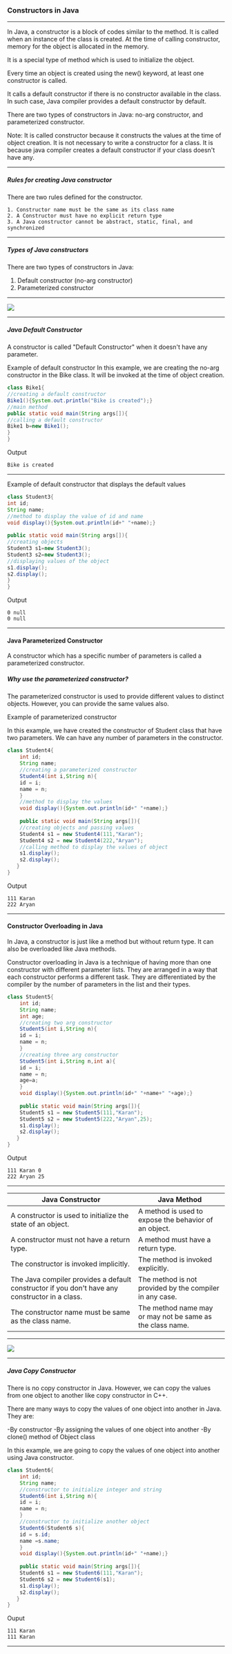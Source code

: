 ### Constructors in Java

-----

In Java, a constructor is a block of codes similar to the method. It is called when an instance of the class is created. At the time of calling constructor, memory for the object is allocated in the memory.

It is a special type of method which is used to initialize the object.

Every time an object is created using the new() keyword, at least one constructor is called.

It calls a default constructor if there is no constructor available in the class. In such case, Java compiler provides a default constructor by default.

There are two types of constructors in Java: no-arg constructor, and parameterized constructor.

Note: It is called constructor because it constructs the values at the time of object creation. It is not necessary to write a constructor for a class. It is because java compiler creates a default constructor if your class doesn't have any. 

------

##### Rules for creating Java constructor

There are two rules defined for the constructor.

    1. Constructor name must be the same as its class name
    2. A Constructor must have no explicit return type
    3. A Java constructor cannot be abstract, static, final, and synchronized
    
-----

##### Types of Java constructors

There are two types of constructors in Java:

   1. Default constructor (no-arg constructor)
   2. Parameterized constructor
   
------

![](https://static.javatpoint.com/images/core/java-constructor.png)

----

##### Java Default Constructor

A constructor is called "Default Constructor" when it doesn't have any parameter. 

Example of default constructor
In this example, we are creating the no-arg constructor in the Bike class. It will be invoked at the time of object creation. 

```java
class Bike1{  
//creating a default constructor  
Bike1(){System.out.println("Bike is created");}  
//main method  
public static void main(String args[]){  
//calling a default constructor  
Bike1 b=new Bike1();  
}  
}
```
Output
```
Bike is created
```

-----

Example of default constructor that displays the default values

```java
class Student3{  
int id;  
String name;  
//method to display the value of id and name  
void display(){System.out.println(id+" "+name);}  
  
public static void main(String args[]){  
//creating objects  
Student3 s1=new Student3();  
Student3 s2=new Student3();  
//displaying values of the object  
s1.display();  
s2.display();  
}  
}  
```
Output
```
0 null
0 null
```

--------

#### Java Parameterized Constructor

A constructor which has a specific number of parameters is called a parameterized constructor.
##### Why use the parameterized constructor?

The parameterized constructor is used to provide different values to distinct objects. However, you can provide the same values also.

Example of parameterized constructor

In this example, we have created the constructor of Student class that have two parameters. We can have any number of parameters in the constructor. 

```java
class Student4{  
    int id;  
    String name;  
    //creating a parameterized constructor  
    Student4(int i,String n){  
    id = i;  
    name = n;  
    }  
    //method to display the values  
    void display(){System.out.println(id+" "+name);}  
   
    public static void main(String args[]){  
    //creating objects and passing values  
    Student4 s1 = new Student4(111,"Karan");  
    Student4 s2 = new Student4(222,"Aryan");  
    //calling method to display the values of object  
    s1.display();  
    s2.display();  
   }  
}  
```
Output
```
111 Karan
222 Aryan
```

-----

#### Constructor Overloading in Java

In Java, a constructor is just like a method but without return type. It can also be overloaded like Java methods.

Constructor overloading in Java is a technique of having more than one constructor with different parameter lists. They are arranged in a way that each constructor performs a different task. They are differentiated by the compiler by the number of parameters in the list and their types. 

```java
class Student5{  
    int id;  
    String name;  
    int age;  
    //creating two arg constructor  
    Student5(int i,String n){  
    id = i;  
    name = n;  
    }  
    //creating three arg constructor  
    Student5(int i,String n,int a){  
    id = i;  
    name = n;  
    age=a;  
    }  
    void display(){System.out.println(id+" "+name+" "+age);}  
   
    public static void main(String args[]){  
    Student5 s1 = new Student5(111,"Karan");  
    Student5 s2 = new Student5(222,"Aryan",25);  
    s1.display();  
    s2.display();  
   }  
}  
```
Output
```
111 Karan 0
222 Aryan 25
```

------

|Java Constructor |	Java Method|
|-------|----|
|A constructor is used to initialize the state of an object.	|A method is used to expose the behavior of an object.|
|A constructor must not have a return type.|	A method must have a return type.|
|The constructor is invoked implicitly.|	The method is invoked explicitly.|
|The Java compiler provides a default constructor if you don't have any constructor in a class.|	The method is not provided by the compiler in any case.|
|The constructor name must be same as the class name.|	The method name may or may not be same as the class name.|

------

![](https://static.javatpoint.com/images/constructor-vs-method-in-java.jpg)

-------

##### Java Copy Constructor

There is no copy constructor in Java. However, we can copy the values from one object to another like copy constructor in C++.

There are many ways to copy the values of one object into another in Java. They are:

   -By constructor
   -By assigning the values of one object into another
   -By clone() method of Object class

In this example, we are going to copy the values of one object into another using Java constructor.

```java
class Student6{  
    int id;  
    String name;  
    //constructor to initialize integer and string  
    Student6(int i,String n){  
    id = i;  
    name = n;  
    }  
    //constructor to initialize another object  
    Student6(Student6 s){  
    id = s.id;  
    name =s.name;  
    }  
    void display(){System.out.println(id+" "+name);}  
   
    public static void main(String args[]){  
    Student6 s1 = new Student6(111,"Karan");  
    Student6 s2 = new Student6(s1);  
    s1.display();  
    s2.display();  
   }  
}  
```
Ouput
```
111 Karan
111 Karan
```

------




